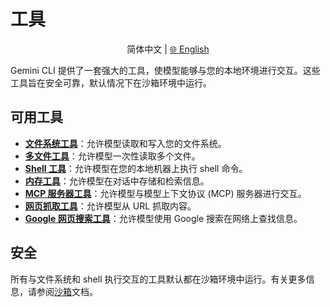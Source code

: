 # 工具

<p align="center">
  简体中文 | <a href="../../../../docs/tools/index.md">🌐 English</a>
</p>

Gemini CLI 提供了一套强大的工具，使模型能够与您的本地环境进行交互。这些工具旨在安全可靠，默认情况下在沙箱环境中运行。

## 可用工具

- [**文件系统工具**](file-system.md)：允许模型读取和写入您的文件系统。
- [**多文件工具**](multi-file.md)：允许模型一次性读取多个文件。
- [**Shell 工具**](shell.md)：允许模型在您的本地机器上执行 shell 命令。
- [**内存工具**](memory.md)：允许模型在对话中存储和检索信息。
- [**MCP 服务器工具**](mcp-server.md)：允许模型与模型上下文协议 (MCP) 服务器进行交互。
- [**网页抓取工具**](web-fetch.md)：允许模型从 URL 抓取内容。
- [**Google 网页搜索工具**](web-search.md)：允许模型使用 Google 搜索在网络上查找信息。

## 安全

所有与文件系统和 shell 执行交互的工具默认都在沙箱环境中运行。有关更多信息，请参阅[沙箱](../sandbox.md)文档。
